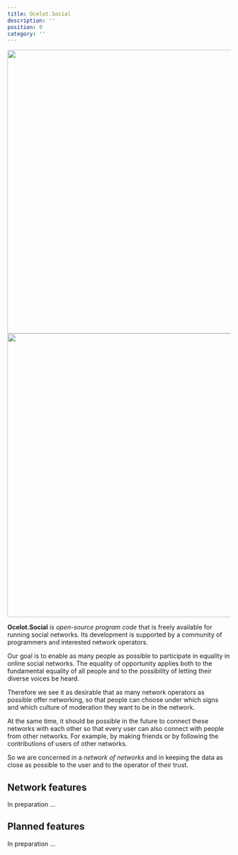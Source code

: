 ```yaml
---
title: Ocelot.Social
description: ''
position: 0
category: ''
---
```


<img src="/preview.png" class="light-img" width="1280" height="640" alt=""/>
<img src="/preview-dark.png" class="dark-img" width="1280" height="640" alt=""/>

**Ocelot.Social** is *open-source program code* that is freely available for running social networks.
Its development is supported by a community of programmers and interested network operators.

Our goal is to enable as many people as possible to participate in equality in online social networks.
The equality of opportunity applies both to the fundamental equality of all people and to the possibility of letting their diverse voices be heard.

Therefore we see it as desirable that as many network operators as possible offer networking, so that people can choose under which signs and which culture of moderation they want to be in the network.

At the same time, it should be possible in the future to connect these networks with each other so that every user can also connect with people from other networks. For example, by making friends or by following the contributions of users of other networks.

So we are concerned in a *network of networks* and in keeping the data as close as possible to the user and to the operator of their trust.

## Network features

In preparation …

## Planned features

In preparation …
